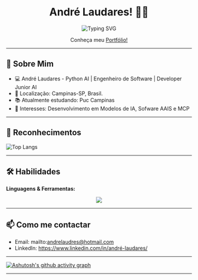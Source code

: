 

<h1 align="center">
   André Laudares! 👨‍💻

</h1>

> 

<p align="center">
  <img src="https://readme-typing-svg.demolab.com/?lines=Desenvolvedor+Python+AI;Engenharia+de+Dados;Postgress+%7C+SQL+%7C+Banco+Vetorial;TypeScript+%7C+JavaScript+%7C+REACT&center=true&width=500&height=45&font=Fira+Code&pause=00" alt="Typing SVG" />
</p>



<p align="center">
  Conheça meu <a href="https://portfolio.andreprojects.online ">Portfólio!</a>
</p>

---

## 🤝 Sobre Mim  
- 💻 André Laudares - Python AI | Engenheiro de Software | Developer Junior AI
- 📍 Localização: Campinas-SP, Brasil.  
- 📚 Atualmente estudando: Puc Campinas  
- 🤖 Interesses: Desenvolvimento em Modelos de IA, Sofware AAIS e MCP

---

## 🎉 Reconhecimentos  
![Top Langs](https://github-readme-stats.vercel.app/api/top-langs/?username=andrelaudares&layout=compact)
   
---

## 🛠 Habilidades  
**Linguagens & Ferramentas:**  

<p align="center">
  <img src="https://skillicons.dev/icons?i=py,js,ts,nodejs,react,supabase,git,docker&theme=dark" />
</p>

---

## 📫 Como me contactar  
- Email: mailto:andrelaudres@hotmail.com
- LinkedIn: https://www.linkedin.com/in/andré-laudares/

---

[![Ashutosh's github activity graph](https://github-readme-activity-graph.vercel.app/graph?username=andrelaudares&theme=dracula)](https://github.com/ashutosh00710/github-readme-activity-graph)

---
